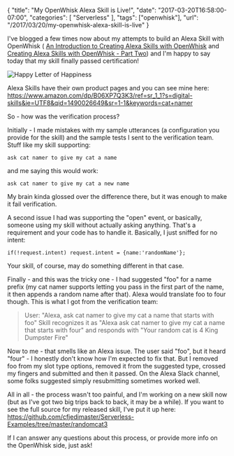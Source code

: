 
{
	"title": "My OpenWhisk Alexa Skill is Live!",
	"date": "2017-03-20T16:58:00-07:00",
	"categories": [
		"Serverless"
	],
	"tags": ["openwhisk"],
	"url": "/2017/03/20/my-openwhisk-alexa-skill-is-live"
}

I've blogged a few times now about my attempts to build an Alexa Skill with OpenWhisk (
[An Introduction to Creating Alexa Skills with OpenWhisk](https://www.raymondcamden.com/2017/03/09/an-introduction-to-creating-alexa-skills-with-openwhisk) and [Creating Alexa Skills with OpenWhisk - Part Two](https://www.raymondcamden.com/2017/03/17/creating-alexa-skills-with-openwhisk-part-two)) and I'm happy to say today that my skill finally passed certification!

![Happy Letter of Happiness](https://static.raymondcamden.com/images/2017/3/alexa20a.png)

Alexa Skills have their own product pages and you can see mine here: https://www.amazon.com/dp/B06XP7Q3K3/ref=sr_1_1?s=digital-skills&ie=UTF8&qid=1490026649&sr=1-1&keywords=cat+namer

So - how was the verification process?

Initially - I made mistakes with my sample utterances (a configuration you provide for the skill) and the sample tests I sent to the verification team. Stuff like my skill supporting:

	ask cat namer to give my cat a name

and me saying this would work:

	ask cat namer to give my cat a new name

My brain kinda glossed over the difference there, but it was enough to make it fail verification.

A second issue I had was supporting the "open" event, or basically, someone using my skill without actually asking anything. That's a requirement and your code has to handle it. Basically, I just sniffed for no intent:

<pre><code class="language-javascript">if(!request.intent) request.intent = {name:'randomName'};
</code></pre>

Your skill, of course, may do something different in that case. 

Finally - and this was the tricky one - I had suggested "foo" for a name prefix (my cat namer supports letting you pass in the first part of the name, it then appends a random name after that). Alexa would translate foo to four though. This is what I got from the verification team:

<blockquote>
User: "Alexa, ask cat namer to give my cat a name that starts with foo"
Skill recognizes it as "Alexa ask cat namer to give my cat a name that starts with four" and responds with "Your random cat is 4 King Dumpster Fire"
</blockquote>

Now to me - that smells like an Alexa issue. The user said "foo", but it heard "four" - I honestly don't know how I'm expected to fix that. But I removed foo from my slot type options, removed it from the suggested type, crossed my fingers and submitted and then it passed. On the Alexa Slack channel, some folks suggested simply resubmitting sometimes worked well. 

All in all - the process wasn't too painful, and I'm working on a new skill now (but as I've got two big trips back to back, it may be a while). If you want to see the full source for my released skill, I've put it up here: https://github.com/cfjedimaster/Serverless-Examples/tree/master/randomcat3

If I can answer any questions about this process, or provide more info on the OpenWhisk side, just ask!

